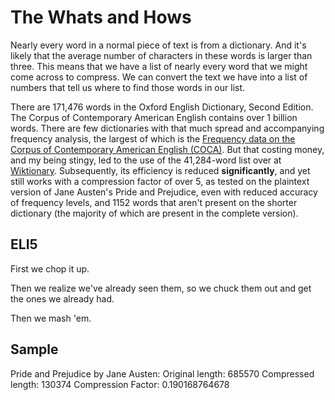 # The Whats and Hows

Nearly every word in a normal piece of text is from a dictionary.  And it's likely that the average number of characters in these words is larger than three.
This means that we have a list of nearly every word that we might come across to compress. We can convert the text we have into a list of numbers that tell us where to find those words in our list.

There are 171,476 words in the Oxford English Dictionary, Second Edition.  The Corpus of Contemporary American English contains over 1 billion words.  There are few dictionaries with that much spread and accompanying frequency analysis, the largest of which is the [Frequency data on the Corpus of Contemporary American English (COCA)](https://www.wordfrequency.info/).  But that costing money, and my being stingy, led to the use of the 41,284-word list over at [Wiktionary](https://en.wiktionary.org/wiki/Wiktionary:Frequency_lists#TV_and_movie_scripts).  Subsequently, its efficiency is reduced **significantly**, and yet still works with a compression factor of over 5, as tested on the plaintext version of Jane Austen's Pride and Prejudice, even with reduced accuracy of frequency levels, and 1152 words that aren't present on the shorter dictionary (the majority of which are present in the complete version).


## ELI5

First we chop it up.

Then we realize we've already seen them, so we chuck them out and get the ones we already had.

Then we mash 'em.


## Sample

Pride and Prejudice by Jane Austen:
Original length: 685570
Compressed length: 130374
Compression Factor: 0.190168764678
